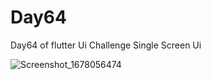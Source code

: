 # Day64

Day64 of flutter Ui Challenge 
Single Screen Ui

![Screenshot_1678056474](https://user-images.githubusercontent.com/66890167/222990358-9bb59844-65c9-4f8b-92e1-cff1bae8b24d.png)
